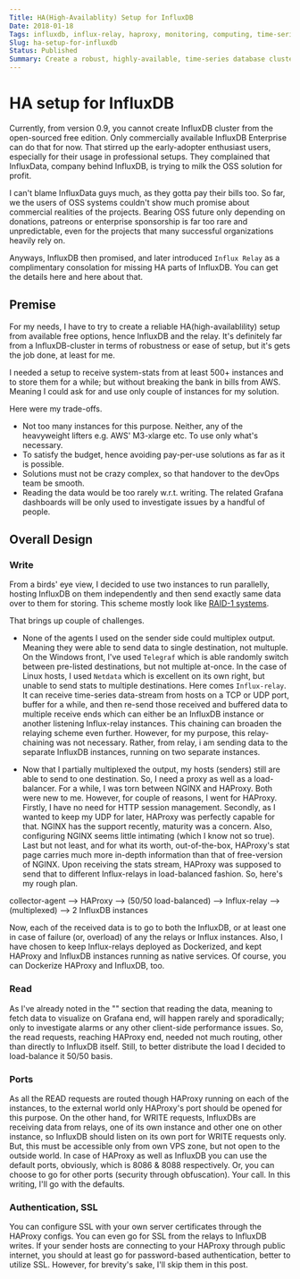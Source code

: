 ```yaml
---
Title: HA(High-Availablity) Setup for InfluxDB
Date: 2018-01-18
Tags: influxdb, influx-relay, haproxy, monitoring, computing, time-series, database, open-source, reliability 
Slug: ha-setup-for-influxdb
Status: Published
Summary: Create a robust, highly-available, time-series database cluster with free version of InfluxDB
---
```


HA setup for InfluxDB
=====================

Currently, from version 0.9, you cannot create InfluxDB cluster from the open-sourced free edition. Only commercially available InfluxDB Enterprise can do that for now. That stirred up the early-adopter enthusiast users, especially for their usage in professional setups. They complained that InfluxData, company behind InfluxDB, is trying to milk the OSS solution for profit.

I can't blame InfluxData guys much, as they gotta pay their bills too. So far, we the users of OSS systems couldn't show much promise about commercial realities of the projects. Bearing OSS future only depending on donations, patreons or enterprise sponsorship is far too rare and unpredictable, even for the projects that many successful organizations heavily rely on.

Anyways, InfluxDB then promised, and later introduced `Influx Relay` as a complimentary consolation for missing HA parts of InfluxDB. You can get the details here and here about that. 


## Premise

For my needs, I have to try to create a reliable HA(high-availablility) setup  from available free options, hence InfluxDB and the relay. It's definitely far from a InfluxDB-cluster in terms of robustness or ease of setup, but it's gets the job done, at least for me.

I needed a setup to receive system-stats from at least 500+ instances and to store them for a while; but without breaking the bank in bills from AWS. Meaning I could ask for and use only couple of instances for my solution.

Here were my trade-offs.
  *  Not too many instances for this purpose. Neither, any of the heavyweight lifters e.g. AWS' M3-xlarge etc. To use only what's necessary. 
  *  To satisfy the budget, hence avoiding pay-per-use solutions as far as it is possible.
  *  Solutions must not be crazy complex, so that handover to the devOps team be smooth.
  *  Reading the data would be too rarely w.r.t. writing. The related Grafana dashboards will be only used to investigate issues by a handful of people.
 

## Overall Design

### Write

From a birds' eye view, I decided to use two instances to run parallelly, hosting InfluxDB on them independently and then send exactly same data over to them for storing. This scheme mostly look like [RAID-1 systems](https://en.wikipedia.org/wiki/Standard_RAID_levels#RAID_1).

That brings up couple of challenges.
* None of the agents I used on the sender side could multiplex output. Meaning they were able to send data to single destination, not multuple. 
	On the Windows front, I've used `Telegraf` which is able randomly switch between pre-listed destinations, but not multiple at-once. 
	In the case of Linux hosts, I used `Netdata` which is excellent on its own right, but unable to send stats to multiple destinations.
  Here comes `Influx-relay`. It can receive time-series data-stream from hosts on a TCP or UDP port, buffer for a while, and then re-send those received and buffered data to multiple receive ends which can either be an InfluxDB instance or another listening Influx-relay instances. This chaining can broaden the relaying scheme even further. However, for my purpose, this relay-chaining was not necessary. Rather, from relay, i am sending data to the separate InfluxDB instances, running on two separate instances.

* Now that I partially multiplexed the output, my hosts (senders) still are able to send to one destination. So, I need a proxy as well as a load-balancer. For a while, I was torn between NGINX and HAProxy. Both were new to  me.
  However, for couple of reasons, I went for HAProxy.  Firstly, I have no need for HTTP session management. Secondly, as I wanted to keep my UDP for later, HAProxy was perfectly capable for that. NGINX has the support recently, maturity was a concern. Also, configuring NGINX seems little intimating (which I know not so true). Last but not least, and for what its worth, out-of-the-box, HAProxy's stat page carries much more in-depth information than that of free-version of NGINX.
	Upon receiving the stats stream, HAProxy was supposed to send that to different Influx-relays in load-balanced fashion.
	So, here's my rough plan. 

collector-agent --> HAProxy --> (50/50 load-balanced) --> Influx-relay --> (multiplexed)  -->  2 InfluxDB instances

Now, each of the received data is to go to both the InfluxDB, or at least one in case of failure (or, overload) of any the relays or Influx instances.
Also, I have chosen to keep Influx-relays deployed as Dockerized, and kept HAProxy and InfluxDB instances running as native services. Of course, you can Dockerize HAProxy and InfluxDB, too.  

### Read

As I've already noted in the "" section that reading the data, meaning to fetch data to visualize on Grafana end, will happen rarely and sporadically; only to investigate alarms or any other client-side performance issues. So, the read requests, reaching HAProxy end, needed not much routing, other than directly to InfluxDB itself. Still, to better distribute the load I decided to load-balance it 50/50 basis.

### Ports

As all the READ requests are routed though HAProxy running on each of the instances, to the external world only HAProxy's port should be opened for this purpose. 
On the other hand, for WRITE requests, InfluxDBs  are receiving data from relays, one of its own instance and other one on other instance, so InfluxDB should listen on its own port for WRITE requests only. But, this must be accessible only from own VPS zone, but not open to the outside world.
In case of HAProxy as well as InfluxDB you can use the default ports, obviously, which is 8086 & 8088 respectively. Or, you can choose to go for other ports (security through obfuscation). Your call. In this writing, I'll go with the defaults.

### Authentication, SSL

You can configure SSL with your own server certificates through the HAProxy configs. You can even go for SSL from the relays to InfluxDB writes. If your sender hosts are connecting to your HAProxy through public internet, you should at least go for password-based authentication, better to utilize SSL. However, for brevity's sake, I'll skip them in this post.
